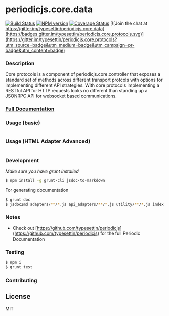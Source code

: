 # periodicjs.core.data
[![Build Status](https://travis-ci.org/typesettin/periodicjs.core.protocols.svg?branch=master)](https://travis-ci.org/typesettin/periodicjs.core.protocols) [![NPM version](https://badge.fury.io/js/periodicjs.core.protocols.svg)](http://badge.fury.io/js/periodicjs.core.protocols) [![Coverage Status](https://coveralls.io/repos/github/typesettin/periodicjs.core.protocols/badge.svg?branch=master)](https://coveralls.io/github/typesettin/periodicjs.core.protocols?branch=master)  [![Join the chat at https://gitter.im/typesettin/periodicjs.core.data](https://badges.gitter.im/typesettin/periodicjs.core.protocols.svg)](https://gitter.im/typesettin/periodicjs.core.protocols?utm_source=badge&utm_medium=badge&utm_campaign=pr-badge&utm_content=badge)


### Description
Core protocols is a component of periodicjs.core.controller that exposes a standard set of methods across different transport protcols with options for implementing different API strategies.  With core protocols implementing a RESTful API for HTTP requests looks no different than standing up a JSONRPC API for websocket based communications.

### [Full Documentation](https://github.com/typesettin/periodicjs.core.protocols/blob/master/doc/api.md)

### Usage (basic)
```javascript

```
### Usage (HTML Adapter Advanced)
```javascript

```

### Development
*Make sure you have grunt installed*
```sh
$ npm install -g grunt-cli jsdoc-to-markdown
```

For generating documentation
```sh
$ grunt doc
$ jsdoc2md adapters/**/*.js api_adapters/**/*.js utility/**/*.js index.js > doc/api.md
```
### Notes
* Check out [https://github.com/typesettin/periodicjs](https://github.com/typesettin/periodicjs) for the full Periodic Documentation

### Testing
```sh
$ npm i
$ grunt test
```
### Contributing
License
----

MIT
